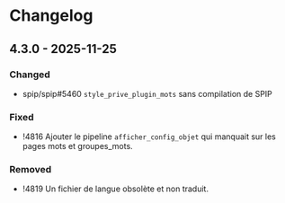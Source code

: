# Changelog

## 4.3.0 - 2025-11-25

### Changed

- spip/spip#5460 `style_prive_plugin_mots` sans compilation de SPIP

### Fixed

- !4816 Ajouter le pipeline `afficher_config_objet` qui manquait sur les pages mots et groupes_mots.

### Removed

- !4819 Un fichier de langue obsolète et non traduit.
